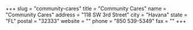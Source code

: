 +++
slug = "community-cares"
title = "Community Cares"
name = "Community Cares"
address = "118 SW 3rd Street"
city = "Havana"
state = "FL"
postal = "32333"
website = ""
phone = "850 539-5349"
fax = ""
+++
